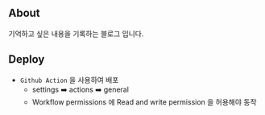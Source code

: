 ## About
기억하고 싶은 내용을 기록하는 블로그 입니다.

## Deploy
- `Github Action` 을 사용하여 배포
  - settings ➡️ actions ➡️ general 
  - Workflow permissions 에 Read and write permission 을 허용해야 동작
